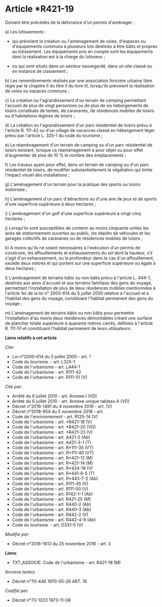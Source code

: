 # Article *R421-19

Doivent être précédés de la délivrance d'un permis d'aménager : 

a) Les lotissements :

- qui prévoient la création ou l'aménagement de voies, d'espaces ou d'équipements communs à plusieurs lots destinés à être
bâtis et propres au lotissement. Les équipements pris en compte sont les équipements dont la réalisation est à la charge du
lotisseur ;

- ou qui sont situés dans un secteur sauvegardé, dans un site classé ou en instance de classement ; 

b) Les remembrements réalisés par une association foncière urbaine libre régie par le chapitre II du titre II du livre III,
lorsqu'ils prévoient la réalisation de voies ou espaces communs ; 

c) La création ou l'agrandissement d'un terrain de camping permettant l'accueil de plus de vingt personnes ou de plus de six
hébergements de loisirs constitués de tentes, de caravanes, de résidences mobiles de loisirs ou d'habitations légères de
loisirs ; 

d) La création ou l'agrandissement d'un parc résidentiel de loisirs prévu à l'article R. 111-42 ou d'un village de vacances
classé en hébergement léger prévu par l'article L. 325-1 du code du tourisme ; 

e) Le réaménagement d'un terrain de camping ou d'un parc résidentiel de loisirs existant, lorsque ce réaménagement a pour
objet ou pour effet d'augmenter de plus de 10 % le nombre des emplacements ; 

f) Les travaux ayant pour effet, dans un terrain de camping ou d'un parc résidentiel de loisirs, de modifier
substantiellement la végétation qui limite l'impact visuel des installations ; 

g) L'aménagement d'un terrain pour la pratique des sports ou loisirs motorisés ; 

h) L'aménagement d'un parc d'attractions ou d'une aire de jeux et de sports d'une superficie supérieure à deux hectares ; 

i) L'aménagement d'un golf d'une superficie supérieure à vingt-cinq hectares ; 

j) Lorsqu'ils sont susceptibles de contenir au moins cinquante unités les aires de stationnement ouvertes au public, les
dépôts de véhicules et les garages collectifs de caravanes ou de résidences mobiles de loisirs ; 

k) A moins qu'ils ne soient nécessaires à l'exécution d'un permis de construire, les affouillements et exhaussements du sol
dont la hauteur, s'il s'agit d'un exhaussement, ou la profondeur dans le cas d'un affouillement, excède deux mètres et qui
portent sur une superficie supérieure ou égale à deux hectares ; 

l) L'aménagement de terrains bâtis ou non bâtis prévu à l'article L. 444-1, destinés aux aires d'accueil et aux terrains
familiaux des gens du voyage, permettant l'installation de plus de deux résidences mobiles mentionnées à l'article 1er de la
loi n° 2000-614 du 5 juillet 2000 relative à l'accueil et à l'habitat des gens du voyage, constituant l'habitat permanent des
gens du voyage ; 

m) L'aménagement de terrains bâtis ou non bâtis pour permettre l'installation d'au moins deux résidences démontables créant
une surface de plancher totale supérieure à quarante mètres carrés, définies à l'article R. 111-51 et constituant l'habitat
permanent de leurs utilisateurs.

**Liens relatifs à cet article**

_Cite_:

  - Loi n°2000-614 du 5 juillet 2000 - art. 1
  - Code du tourisme. - art. L325-1
  - Code de l'urbanisme - art. L444-1
  - Code de l'urbanisme - art. R111-42
  - Code de l'urbanisme - art. R111-51 (V)

_Cité par_:

  - Arrêté du 6 juillet 2010 - art. Annexe I (VD)
  - Arrêté du 6 juillet 2010 - art. Annexe unique tableau A (VD)
  - Décret n°2016-1491 du 4 novembre 2016 - art. (V)
  - Décret n°2018-954 du 5 novembre 2018 - art.
  - Code de l'environnement - art. R125-14 (V)
  - Code de l'urbanisme - art. *R421-18 (V)
  - Code de l'urbanisme - art. *R421-20 (VD)
  - Code de l'urbanisme - art. *R421-23 (V)
  - Code de l'urbanisme - art. A421-2 (Ab)
  - Code de l'urbanisme - art. A421-3-1 (T)
  - Code de l'urbanisme - art. R*111-35 (VT)
  - Code de l'urbanisme - art. R*111-40 (VT)
  - Code de l'urbanisme - art. R*421-12 (M)
  - Code de l'urbanisme - art. R*421-14 (M)
  - Code de l'urbanisme - art. R*424-18 (V)
  - Code de l'urbanisme - art. R*441-6-5 (T)
  - Code de l'urbanisme - art. R*443-7-2 (Ab)
  - Code de l'urbanisme - art. R111-45 (V)
  - Code de l'urbanisme - art. R111-50 (V)
  - Code de l'urbanisme - art. R142-1-1 (Ab)
  - Code de l'urbanisme - art. R421-25 (M)
  - Code de l'urbanisme - art. R440-2 (Ab)
  - Code de l'urbanisme - art. R440-3 (Ab)
  - Code de l'urbanisme - art. R442-2 (V)
  - Code de l'urbanisme - art. R442-4-9 (Ab)
  - Code du tourisme. - art. D331-5 (V)

_Modifié par_:

  - Décret n°2016-1613 du 25 novembre 2016 - art. 3

**Liens**:

  - TXT_ASSOCIE: Code de l'urbanisme - art. R421-18 (M)

_Anciens textes_:

  - Décret n°70-446 1970-05-26 ART. 16

_Codifié par_:

  - Décret n°73-1023 1973-11-08
